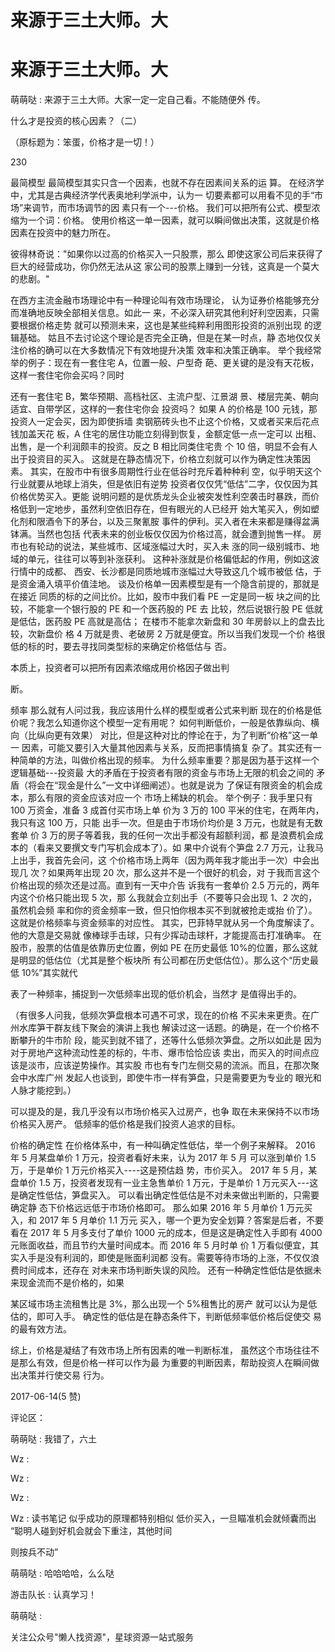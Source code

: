 # 来源于三土大师。大

# 来源于三土大师。大

萌萌哒 : 来源于三土大师。大家一定一定自己看。不能随便外 传。

什么才是投资的核心因素？（二）

（原标题为：笨蛋，价格才是一切！）

230

最简模型 最简模型其实只含一个因素，也就不存在因素间关系的运 算。 在经济学中，尤其是古典经济学代表奥地利学派中，认为一 切要素都可以用看不见的手“市场”来调节，而市场调节的因 素只有一个---价格。 我们可以把所有公式、模型浓缩为一个词：价格。 使用价格这一单一因素，就可以瞬间做出决策，这就是价格 因素在投资中的魅力所在。

彼得林奇说："如果你以过高的价格买入一只股票，那么 即使这家公司后来获得了巨大的经营成功，你仍然无法从这 家公司的股票上赚到一分钱，这真是一个莫大的悲剧。"

在西方主流金融市场理论中有一种理论叫有效市场理论， 认为证券价格能够充分而准确地反映全部相关信息。如此一 来，不必深入研究其他利好利空因素，只需要根据价格走势 就可以预测未来，这也是某些纯粹利用图形投资的派别出现 的逻辑基础。 姑且不去讨论这个理论是否完全正确，但是在某一时点，静 态地仅仅关注价格的确可以在大多数情况下有效地提升决策 效率和决策正确率。 举个我经常举的例子：现在有一套住宅 A，位置一般、户型奇 葩、更关键的是没有天花板，这样一套住宅你会买吗？同时

还有一套住宅 B，繁华预期、高档社区、主流户型、江景湖 景、楼层完美、朝向适宜、自带学区，这样的一套住宅你会 投资吗？ 如果 A 的价格是 100 元钱，那投资人一定会买，因为即使拆墙 卖钢筋砖头也不止这个价格，又或者买来后花点钱加盖天花 板，A 住宅的居住功能立刻得到恢复，金额定低一点一定可以 出租、出售，是一个利润颇丰的投资。反之 B 相比同类住宅贵 个 10 倍，明显不会有人出于投资目的买入。 这就是在静态情况下，价格立刻就可以作为确定性决策因 素。 其实，在股市中有很多周期性行业在低谷时充斥着种种利 空，似乎明天这个行业就要从地球上消失，但是依旧有逆势 投资者仅仅凭“低估”二字，仅仅因为其价格优势买入。更能 说明问题的是优质龙头企业被突发性利空袭击时暴跌，而价 格低到一定地步，虽然利空依旧存在，但有眼光的人已经开 始大笔买入，例如塑化剂和限酒令下的茅台，以及三聚氰胺 事件的伊利。买入者在未来都是赚得盆满钵满。当然也包括 代表未来的创业板仅仅因为价格过高，就会遭到抛售一样。 房市也有轮动的说法，某些城市、区域涨幅过大时，买入未 涨的同一级别城市、地域的单元，往往可以等到补涨获利。 这种补涨就是价格偏低起的作用，例如这波行情中的成都、 西安、长沙都是同质地城市涨幅过大导致这几个城市被低 估，于是资金涌入填平价值洼地。 谈及价格单一因素模型是有一个隐含前提的，那就是在接近 同质的标的之间比价。比如，股市中我们看 PE 一定是同一板 块之间的比较，不能拿一个银行股的 PE 和一个医药股的 PE 去 比较，然后说银行股 PE 低就是低估，医药股 PE 高就是高估； 在楼市不能拿次新盘和 30 年房龄以上的盘去比较，次新盘价 格 4 万就是贵、老破房 2 万就是便宜。所以当我们发现一个价 格很低的标的时，要去寻找同类型标的来确定价格低估与 否。

本质上，投资者可以把所有因素浓缩成用价格因子做出判

断。

频率 那么就有人问过我，我应该用什么样的模型或者公式来判断 现在的价格是低价呢？我怎么知道你这个模型一定有用呢？ 如何判断低价，一般是依靠纵向、横向（比纵向更有效果） 对比，但是这种对比的悖论在于，为了判断“价格”这一单一 因素，可能又要引入大量其他因素与关系，反而把事情搞复 杂了。其实还有一种简单的方法，叫做价格出现的频率。 为什么频率重要？那是因为基于这样一个逻辑基础---投资最 大的矛盾在于投资者有限的资金与市场上无限的机会之间的 矛盾（将会在“现金是什么”一文中详细阐述）。也就是说为 了保证有限资金的机会成本，那么有限的资金应该对应一个 市场上稀缺的机会。 举个例子：我手里只有 100 万资金，准备 3 成首付买市场上单 价为 3 万的 100 平米的住宅，在两年内，我只有这 100 万，只能 出手一次。但是由于市场价均价是 3 万元，也就是有无数套单 价 3 万的房子等着我，我的任何一次出手都没有超额利润，都 是浪费机会成本的（看来又要撰文专门写机会成本了）。如 果中介说有个笋盘 2.7 万元，让我马上出手，我首先会问，这 个价格市场上两年（因为两年我才能出手一次）中会出现几 次？如果两年出现 20 次，那么这并不是一个很好的机会，对 于我而言这个价格出现的频次还是过高。直到有一天中介告 诉我有一套单价 2.5 万元的，两年内这个价格只能出现 5 次，那 么我就会立刻出手（不要等只会出现 1、2 次的，虽然机会频 率和你的资金频率一致，但只怕你根本买不到就被抢走或抬 价了）。这就是价格频率与资金频率的对应性。 其实，巴菲特早就从另一个角度解读了。他的大意是交易就 像棒球手击球，只有少挥动击球杆，才能提高击打准确率。 在股市，股票的估值是依靠历史位置，例如 PE 在历史最低 10%的位置，那么这就是明显的低估位（尤其是整个板块所 有公司都在历史低估位）。那么这个“历史最低 10%”其实就代

表了一种频率，捕捉到一次低频率出现的低价机会，当然才 是值得出手的。

（有很多人问我，低频次笋盘根本可遇不可求，现在的价格 不买未来更贵。在广州水库笋干群友线下聚会的演讲上我也 解读过这一话题。的确是，在一个价格不断攀升的牛市阶 段，能买到就不错了，还等什么低频次笋盘。之所以如此是 因为对于房地产这种流动性差的标的，牛市、爆市恰恰应该 卖出，而买入的时间点应该是淡市，应该逆势操作。其实股 市也有专门左侧交易的流派。而且，在那次聚会中水库广州 发起人也谈到，即使牛市一样有笋盘，只是需要更为专业的 眼光和人脉才能挖到。）

可以提及的是，我几乎没有以市场价格买入过房产，也争 取在未来保持不以市场价格买入房产。 低频率的低价格是我们投资人追求的目标。

价格的确定性 在价格体系中，有一种叫确定性低估，举一个例子来解释。 2016 年 5 月某盘单价 1 万元，投资者看好未来，认为 2017 年 5 月 可以涨到单价 1.5 万，于是单价 1 万元价格买入----这是预估趋 势，市价买入。 2017 年 5 月，某盘单价 1.5 万，投资者发现有一业主急售单价 1 万元，于是单价 1 万元买入---这是确定性低估，笋盘买入。 可以看出确定性低估是不对未来做出判断的，只需要确定静 态下价格远远低于市场价格即可。 那么如果 2016 年 5 月单价 1 万元买入，和 2017 年 5 月单价 1.1 万元 买入，哪一个更为安全划算？答案是后者，不要看在 2017 年 5 月多支付了单价 1000 元的成本，但是这是确定性入手即有 4000 元账面收益，而且节约大量时间成本。而 2016 年 5 月时单 价 1 万看似便宜，其实入手是没有利润的，即使是账面利润都 没有。需要等待市场的上涨，不仅仅浪费时间成本，还存在 对未来市场判断失误的风险。 还有一种确定性低估是依据未来现金流而不是价格的，如果

某区域市场主流租售比是 3%，那么出现一个 5%租售比的房产 就可以认为是低估的，即可入手。 确定性的低估是在静态条件下，判断低频率低价格后促使交 易的最有效方法。

综上，价格是凝结了有效市场上所有因素的唯一判断标准， 虽然这个市场往往不是那么有效，但是价格一样可以作为最 为重要的判断因素，帮助投资人在瞬间做出决策并行使交易 行为。

2017-06-14(5 赞)

评论区：

萌萌哒 : 我错了，六土

Wz :

Wz :

Wz :

Wz : 读书笔记 似乎成功的原理都特别相似 低价买入，一旦瞄准机会就倾囊而出 “聪明人碰到好机会就会下重注，其他时间

则按兵不动”

萌萌哒 : 哈哈哈哈，么么哒

游击队长 : 认真学习！

萌萌哒 :

关注公众号"懒人找资源"，星球资源一站式服务